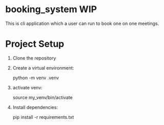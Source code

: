 # booking_system WIP

This is cli application which a user can run to book one on one meetings.

# Project Setup

1. Clone the repository

2. Create a virtual environment:

    python -m venv .venv

3. activate venv:

    source my_venv/bin/activate

4. Install dependencies:

    pip install -r requirements.txt
